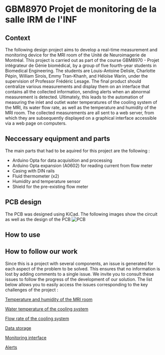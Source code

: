 # GBM8970 Projet de monitoring de la salle IRM de l'INF

## Context
The following design project aims to develop a real-time measurement and monitoring device for the MRI room of the Unité de Neuroimagerie de Montréal.
This project is carried out as part of the course GBM8970 - Projet intégrateur de Génie biomédical, by a group of five fourth-year students in Biomedical Engineering. The students are Louis-Antoine Delisle, Charlotte Pépin, William Sirois, Emmy Tran-Khanh, and Héloïse Warin, under the supervision of Professor Frédéric Lesage. The final product should centralize various measurements and display them on an interface that contains all the collected information, sending alerts when an abnormal measurement is detected.
Ultimately, this leads to the automation of measuring the inlet and outlet water temperatures of the cooling system of the MRI, its water flow rate, as well as the temperature and humidity of the MRI room. The collected measurements are all sent to a web server, from which they are subsequently displayed on a graphical interface accessible via a web page on computers. 

## Neccessary equipment and parts
The main parts that had to be aquired for this project are the following :
- Arduino Opta for data acquisition and processing
- Arduino Opta expansion (A0602) for reading current from flow meter
- Casing with DIN rails
- Fluid thermometer (x2)
- Humidity and temperature sensor
- Shield for the pre-existing flow meter

## PCB design
The PCB was designed using KiCad. The following images show the circuit as well as the design of the PCB
![PCB](https://github.com/user-attachments/assets/13883ed5-64b1-4ea5-8f7c-9cd0c883f697)

## How to use

## How to follow our work
Since this is a project with several components, an issue is generated for each aspect of the problem to be solved. This ensures that no information is lost by adding comments to a single issue. We invite you to consult these issues to follow the progress of the development of our solution. The list below allows you to easily access the issues corresponding to the key challenges of the project : 

[Temperature and humidity of the MRI room](/../../issues/1)

[Water temperature of the cooling system](/../../issues/2)

[Flow rate of the cooling system](/../../issues/3)

[Data storage](/../../issues/4)

[Monitoring interface](/../../issues/5)

[Alerts](/../../issues/6)
